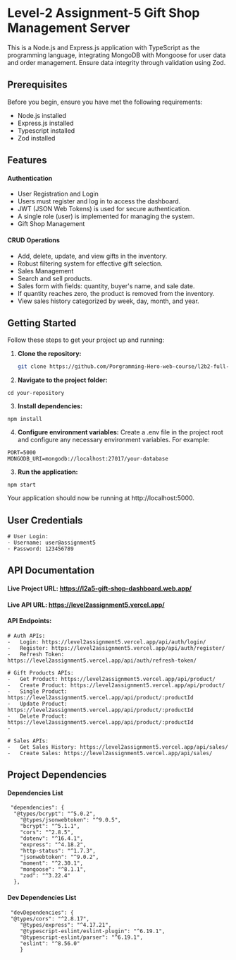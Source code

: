 # Level-2 Assignment-5 Gift Shop Management Server

This is a Node.js and Express.js application with TypeScript as the programming language, integrating MongoDB with Mongoose for user data and order management. Ensure data integrity through validation using Zod.

## Prerequisites

Before you begin, ensure you have met the following requirements:

- Node.js installed
- Express.js installed
- Typescript installed
- Zod installed

## Features

#### Authentication

- User Registration and Login
- Users must register and log in to access the dashboard.
- JWT (JSON Web Tokens) is used for secure authentication.
- A single role (user) is implemented for managing the system.
- Gift Shop Management

#### CRUD Operations

- Add, delete, update, and view gifts in the inventory.
- Robust filtering system for effective gift selection.
- Sales Management
- Search and sell products.
- Sales form with fields: quantity, buyer's name, and sale date.
- If quantity reaches zero, the product is removed from the inventory.
- View sales history categorized by week, day, month, and year.

## Getting Started

Follow these steps to get your project up and running:

1. **Clone the repository:**

   ```bash
   git clone https://github.com/Porgramming-Hero-web-course/l2b2-full-stack-a5-server-side-touhidcodes
   ```

2. **Navigate to the project folder:**

```
cd your-repository
```

3. **Install dependencies:**

```
npm install
```

4. **Configure environment variables:**
   Create a .env file in the project root and configure any necessary environment variables. For example:

```
PORT=5000
MONGODB_URI=mongodb://localhost:27017/your-database
```

3. **Run the application:**

```
npm start
```

Your application should now be running at http://localhost:5000.

## User Credentials

```
# User Login:
· Username: user@assignment5
· Password: 123456789
```

## API Documentation

#### Live Project URL: https://l2a5-gift-shop-dashboard.web.app/

#### Live API URL: https://level2assignment5.vercel.app/

#### API Endpoints:

```
# Auth APIs:
-   Login: https://level2assignment5.vercel.app/api/auth/login/
-   Register: https://level2assignment5.vercel.app/api/auth/register/
-   Refresh Token: https://level2assignment5.vercel.app/api/auth/refresh-token/

# Gift Products APIs:
-   Get Product: https://level2assignment5.vercel.app/api/product/
-   Create Product: https://level2assignment5.vercel.app/api/product/
-   Single Product: https://level2assignment5.vercel.app/api/product/:productId
-   Update Product: https://level2assignment5.vercel.app/api/product/:productId
-   Delete Product: https://level2assignment5.vercel.app/api/product/:productId
-

# Sales APIs:
-   Get Sales History: https://level2assignment5.vercel.app/api/sales/
-   Create Sales: https://level2assignment5.vercel.app/api/sales/
```

## Project Dependencies

#### Dependencies List

```
 "dependencies": {
  "@types/bcrypt": "^5.0.2",
    "@types/jsonwebtoken": "^9.0.5",
    "bcrypt": "^5.1.1",
    "cors": "^2.8.5",
    "dotenv": "^16.4.1",
    "express": "^4.18.2",
    "http-status": "^1.7.3",
    "jsonwebtoken": "^9.0.2",
    "moment": "^2.30.1",
    "mongoose": "^8.1.1",
    "zod": "^3.22.4"
  },
```

#### Dev Dependencies List

```
 "devDependencies": {
 "@types/cors": "^2.8.17",
    "@types/express": "^4.17.21",
    "@typescript-eslint/eslint-plugin": "^6.19.1",
    "@typescript-eslint/parser": "^6.19.1",
    "eslint": "^8.56.0"
    }
```
